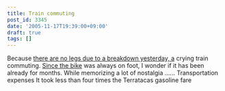 ```yaml
---
title: Train commuting
post_id: 3345
date: '2005-11-17T19:39:00+09:00'
draft: true
tags: []
---
```


Because [there are no legs due to a breakdown yesterday, a](https://danmaq.com/3344) crying train commuting. [Since the bike](https://danmaq.com/tag/yb-1) was always on foot, I wonder if it has been already for months. While memorizing a lot of nostalgia ...... Transportation expenses It took less than four times the Terratacas gasoline fare
